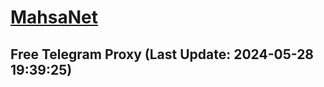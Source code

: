 
# [MahsaNet](https://t.me/mahsa_net)
## Free Telegram Proxy (Last Update: 2024-05-28 19:39:25)

    